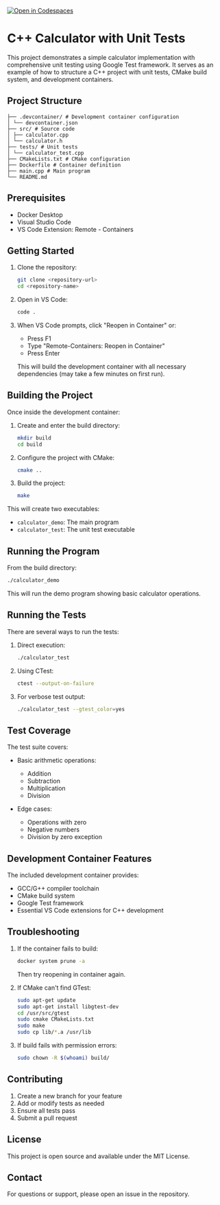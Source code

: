 [![Open in Codespaces](https://classroom.github.com/assets/launch-codespace-2972f46106e565e64193e422d61a12cf1da4916b45550586e14ef0a7c637dd04.svg)](https://classroom.github.com/open-in-codespaces?assignment_repo_id=18068161)
# C++ Calculator with Unit Tests

This project demonstrates a simple calculator implementation with comprehensive unit testing using Google Test framework. It serves as an example of how to structure a C++ project with unit tests, CMake build system, and development containers.

## Project Structure 
```
├── .devcontainer/ # Development container configuration
│ └── devcontainer.json
├── src/ # Source code
│ ├── calculator.cpp
│ └── calculator.h
├── tests/ # Unit tests
│ └── calculator_test.cpp
├── CMakeLists.txt # CMake configuration
├── Dockerfile # Container definition
├── main.cpp # Main program
└── README.md
```

## Prerequisites

- Docker Desktop
- Visual Studio Code
- VS Code Extension: Remote - Containers

## Getting Started

1. Clone the repository:
   ```bash
   git clone <repository-url>
   cd <repository-name>
   ```

2. Open in VS Code:
   ```bash
   code .
   ```

3. When VS Code prompts, click "Reopen in Container" or:
   - Press F1
   - Type "Remote-Containers: Reopen in Container"
   - Press Enter

   This will build the development container with all necessary dependencies (may take a few minutes on first run).

## Building the Project

Once inside the development container:

1. Create and enter the build directory:
   ```bash
   mkdir build
   cd build
   ```

2. Configure the project with CMake:
   ```bash
   cmake ..
   ```

3. Build the project:
   ```bash
   make
   ```

This will create two executables:
- `calculator_demo`: The main program
- `calculator_test`: The unit test executable

## Running the Program

From the build directory:

```bash
./calculator_demo
```

This will run the demo program showing basic calculator operations.

## Running the Tests

There are several ways to run the tests:

1. Direct execution:
   ```bash
   ./calculator_test
   ```

2. Using CTest:
   ```bash
   ctest --output-on-failure
   ```

3. For verbose test output:
   ```bash
   ./calculator_test --gtest_color=yes
   ```

## Test Coverage

The test suite covers:

- Basic arithmetic operations:
  - Addition
  - Subtraction
  - Multiplication
  - Division

- Edge cases:
  - Operations with zero
  - Negative numbers
  - Division by zero exception

## Development Container Features

The included development container provides:
- GCC/G++ compiler toolchain
- CMake build system
- Google Test framework
- Essential VS Code extensions for C++ development

## Troubleshooting

1. If the container fails to build:
   ```bash
   docker system prune -a
   ```
   Then try reopening in container again.

2. If CMake can't find GTest:
   ```bash
   sudo apt-get update
   sudo apt-get install libgtest-dev
   cd /usr/src/gtest
   sudo cmake CMakeLists.txt
   sudo make
   sudo cp lib/*.a /usr/lib
   ```

3. If build fails with permission errors:
   ```bash
   sudo chown -R $(whoami) build/
   ```

## Contributing

1. Create a new branch for your feature
2. Add or modify tests as needed
3. Ensure all tests pass
4. Submit a pull request

## License

This project is open source and available under the MIT License.

## Contact

For questions or support, please open an issue in the repository.

